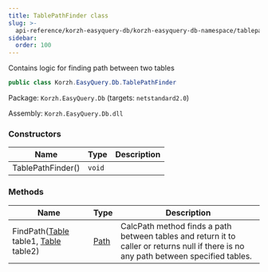```yaml
---
title: TablePathFinder class
slug: >-
  api-reference/korzh-easyquery-db/korzh-easyquery-db-namespace/tablepathfinder-class
sidebar:
  order: 100
---
```


Contains logic for finding path between two tables
```csharp
public class Korzh.EasyQuery.Db.TablePathFinder

```
Package: `Korzh.EasyQuery.Db` (targets: `netstandard2.0`)

Assembly: `Korzh.EasyQuery.Db.dll`

### Constructors

| Name | Type | Description | 
| --- | --- | --- | 
| TablePathFinder() | `void` |  | 


### Methods

| Name | Type | Description | 
| --- | --- | --- | 
| FindPath([Table](///easyquery/docs/api-reference/korzh-easyquery-db/korzh-easyquery-db-namespace/table-class) table1, [Table](///easyquery/docs/api-reference/korzh-easyquery-db/korzh-easyquery-db-namespace/table-class) table2) | [Path](///easyquery/docs/api-reference/korzh-easyquery-db/korzh-easyquery-db-namespace/path-class) | CalcPath method finds a path between tables and return it to caller or  returns null if there is no any path between specified tables. |
